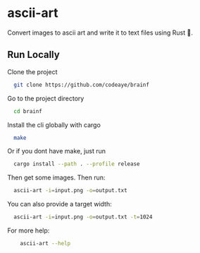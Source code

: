 # ascii-art

Convert images to ascii art and write it to text files using Rust 🦀.

## Run Locally

Clone the project

```bash
  git clone https://github.com/codeaye/brainf
```

Go to the project directory

```bash
  cd brainf
```

Install the cli globally with cargo

```bash
  make
```

Or if you dont have make, just run
```bash
  cargo install --path . --profile release
```

Then get some images.
Then run:

```bash
  ascii-art -i=input.png -o=output.txt
```

You can also provide a target width:

```bash
  ascii-art -i=input.png -o=output.txt -t=1024
```

For more help:

```bash
    ascii-art --help
```